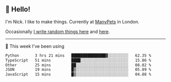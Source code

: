 ## 👋 Hello! 

I'm Nick. I like to make things. Currently at [ManyPets](https://manypets.com) in London.

Occasionally [I write random things here](https://nicksnell.com) and [here](https://twitter.com/nicksnell).

-------

🚀 This week I've been using

<!--START_SECTION:waka-->

```txt
Python       3 hrs 21 mins   ███████████████▓░░░░░░░░░   62.35 %
TypeScript   51 mins         ████░░░░░░░░░░░░░░░░░░░░░   15.86 %
Other        25 mins         ██░░░░░░░░░░░░░░░░░░░░░░░   08.02 %
JSON         19 mins         █▒░░░░░░░░░░░░░░░░░░░░░░░   05.89 %
JavaScript   15 mins         █▒░░░░░░░░░░░░░░░░░░░░░░░   04.88 %
```

<!--END_SECTION:waka-->

